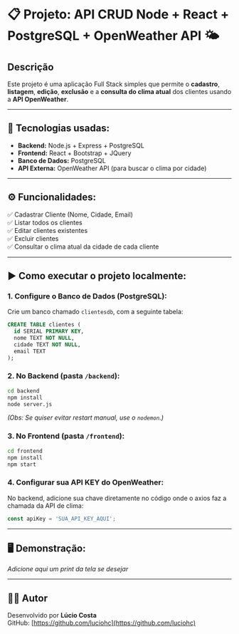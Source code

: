 
# 📋 Projeto: API CRUD Node + React + PostgreSQL + OpenWeather API 🌤️

## Descrição

Este projeto é uma aplicação Full Stack simples que permite o **cadastro**, **listagem**, **edição**, **exclusão** e a **consulta do clima atual** dos clientes usando a **API OpenWeather**.

---

## 📌 Tecnologias usadas:

- **Backend:** Node.js + Express + PostgreSQL
- **Frontend:** React + Bootstrap + JQuery
- **Banco de Dados:** PostgreSQL
- **API Externa:** OpenWeather API (para buscar o clima por cidade)

---

## ⚙️ Funcionalidades:

✅ Cadastrar Cliente (Nome, Cidade, Email)  
✅ Listar todos os clientes  
✅ Editar clientes existentes  
✅ Excluir clientes  
✅ Consultar o clima atual da cidade de cada cliente  

---

## ▶️ Como executar o projeto localmente:

### 1. Configure o Banco de Dados (PostgreSQL):

Crie um banco chamado `clientesdb`, com a seguinte tabela:

```sql
CREATE TABLE clientes (
  id SERIAL PRIMARY KEY,
  nome TEXT NOT NULL,
  cidade TEXT NOT NULL,
  email TEXT
);
```

### 2. No Backend (pasta `/backend`):

```bash
cd backend
npm install
node server.js
```

*(Obs: Se quiser evitar restart manual, use o `nodemon`.)*

### 3. No Frontend (pasta `/frontend`):

```bash
cd frontend
npm install
npm start
```

### 4. Configurar sua API KEY do OpenWeather:

No backend, adicione sua chave diretamente no código onde o axios faz a chamada da API de clima:

```javascript
const apiKey = 'SUA_API_KEY_AQUI';
```

---

## 🖥️ Demonstração:

*Adicione aqui um print da tela se desejar*

---

## 👨‍💻 Autor

Desenvolvido por **Lúcio Costa**  
GitHub: [https://github.com/luciohc](https://github.com/luciohc)

